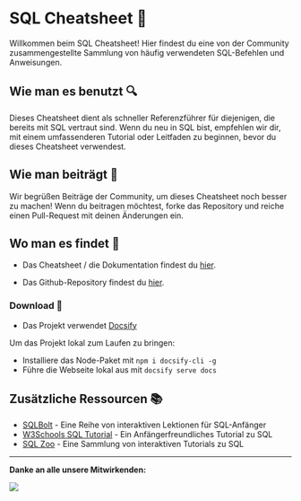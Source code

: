 # SQL Cheatsheet 📄

Willkommen beim SQL Cheatsheet! Hier findest du eine von der Community zusammengestellte Sammlung von häufig verwendeten SQL-Befehlen und Anweisungen.

## Wie man es benutzt 🔍

Dieses Cheatsheet dient als schneller Referenzführer für diejenigen, die bereits mit SQL vertraut sind. Wenn du neu in SQL bist, empfehlen wir dir, mit einem umfassenderen Tutorial oder Leitfaden zu beginnen, bevor du dieses Cheatsheet verwendest.

## Wie man beiträgt 🤝

Wir begrüßen Beiträge der Community, um dieses Cheatsheet noch besser zu machen! Wenn du beitragen möchtest, forke das Repository und reiche einen Pull-Request mit deinen Änderungen ein.

## Wo man es findet 🔗

- Das Cheatsheet / die Dokumentation findest du [hier](https://sqlcheatsheet.sigmale.dev).

- Das Github-Repository findest du [hier](https://github.com/Sigmale1000/SQL-Cheatsheet).

### Download 💾

- Das Projekt verwendet [Docsify](https://docsify.js.org)

Um das Projekt lokal zum Laufen zu bringen:
- Installiere das Node-Paket mit ```npm i docsify-cli -g```
- Führe die Webseite lokal aus mit ```docsify serve docs```

## Zusätzliche Ressourcen 📚

- [SQLBolt](https://sqlbolt.com/) - Eine Reihe von interaktiven Lektionen für SQL-Anfänger
- [W3Schools SQL Tutorial](https://www.w3schools.com/sql/) - Ein Anfängerfreundliches Tutorial zu SQL
- [SQL Zoo](https://sqlzoo.net/) - Eine Sammlung von interaktiven Tutorials zu SQL

------
**Danke an alle unsere Mitwirkenden:**

<a href="https://github.com/Sigmale1000/SQL-Cheatsheet/graphs/contributors">
  <img anon={1} max={100} src="https://contrib.rocks/image?repo=Sigmale1000/SQL-Cheatsheet" />
</a>
